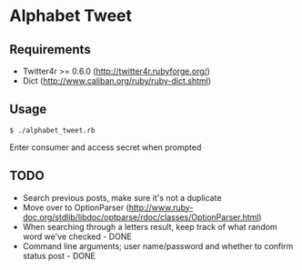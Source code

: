 Alphabet Tweet
==============

Requirements
-------------

 * Twitter4r >= 0.6.0 (http://twitter4r.rubyforge.org/)
 * Dict (http://www.caliban.org/ruby/ruby-dict.shtml)
 
Usage
-----

    $ ./alphabet_tweet.rb
    
Enter consumer and access secret when prompted
 
TODO
----

 * Search previous posts, make sure it's not a duplicate
 * Move over to OptionParser (http://www.ruby-doc.org/stdlib/libdoc/optparse/rdoc/classes/OptionParser.html)
 * When searching through a letters result, keep track of what random word we've checked - DONE
 * Command line arguments; user name/password and whether to confirm status post - DONE